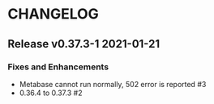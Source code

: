 # CHANGELOG

## Release v0.37.3-1  2021-01-21
### Fixes and Enhancements
- Metabase cannot run normally, 502 error is reported #3
- 0.36.4 to 0.37.3 #2

